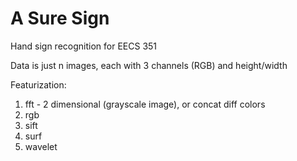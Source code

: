# A Sure Sign

Hand sign recognition for EECS 351

Data is just n images, each with 3 channels (RGB) and height/width

Featurization:
1.  fft - 2 dimensional (grayscale image), or concat diff colors
2. rgb
3. sift
4. surf
5. wavelet
